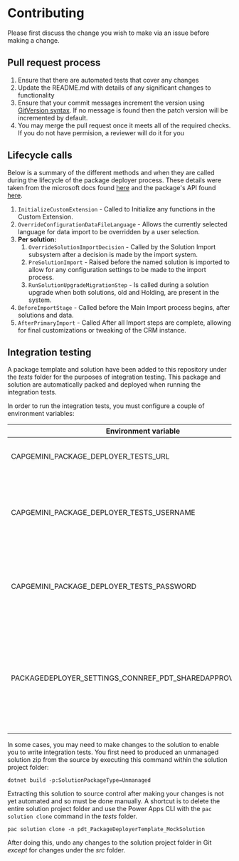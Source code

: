 # Contributing

Please first discuss the change you wish to make via an issue before making a change. 

## Pull request process

1. Ensure that there are automated tests that cover any changes 
1. Update the README.md with details of any significant changes to functionality
1. Ensure that your commit messages increment the version using [GitVersion syntax](https://gitversion.readthedocs.io/en/latest/input/docs/more-info/version-increments/). If no message is found then the patch version will be incremented by default.
1. You may merge the pull request once it meets all of the required checks. If you do not have permision, a reviewer will do it for you

## Lifecycle calls

Below is a summary of the different methods and when they are called during the lifecycle of the package deployer process. These details were taken from the microsoft docs found [here](https://docs.microsoft.com/en-us/power-platform/alm/package-deployer-tool#step-5-define-custom-code-for-your-package) and the package's API found [here](https://docs.microsoft.com/en-us/dotnet/api/microsoft.xrm.tooling.packagedeployment.crmpackageextentionbase.importextension?view=dataverse-sdk-latest).

1. `InitializeCustomExtension` - Called to Initialize any functions in the Custom Extension.
1. `OverrideConfigurationDataFileLanguage` - Allows the currently selected language for data import to be overridden by a user selection.
1. **Per solution:**
    1. `OverrideSolutionImportDecision` - Called by the Solution Import subsystem after a decision is made by the import system.
    1. `PreSolutionImport` - Raised before the named solution is imported to allow for any configuration settings to be made to the import process.
    1. `RunSolutionUpgradeMigrationStep` - Is called during a solution upgrade when both solutions, old and Holding, are present in the system.
1. `BeforeImportStage` - Called before the Main Import process begins, after solutions and data.
1. `AfterPrimaryImport` - Called After all Import steps are complete, allowing for final customizations or tweaking of the CRM instance.

## Integration testing

A package template and solution have been added to this repository under the *tests* folder for the purposes of integration testing. This package and solution are automatically packed and deployed when running the integration tests.

In order to run the integration tests, you must configure a couple of environment variables:

| Environment variable                                       | Value                                                                                                                                                      |
|------------------------------------------------------------|------------------------------------------------------------------------------------------------------------------------------------------------------------|
| CAPGEMINI_PACKAGE_DEPLOYER_TESTS_URL                       | The URL of the Dataverse environment.                                                                                                                      |
| CAPGEMINI_PACKAGE_DEPLOYER_TESTS_USERNAME                  | The username to authenticate with when connecting to the Dataverse environment.                                                                            |
| CAPGEMINI_PACKAGE_DEPLOYER_TESTS_PASSWORD                  | The password to authenticate with when connecting to the Dataverse environment.                                                                            |
| PACKAGEDEPLOYER_SETTINGS_CONNREF_PDT_SHAREDAPPROVALS_D7DCB | The connection name of an Approvals connection. See [set connection references](./README.md#Set-connection-references) for how to get the connection name. |

In some cases, you may need to make changes to the solution to enable you to write integration tests. You first need to produced an unmanaged solution zip from the source by executing this command within the solution project folder:

```shell
dotnet build -p:SolutionPackageType=Unmanaged
```

Extracting this solution to source control after making your changes is not yet automated and so must be done manually. A shortcut is to delete the entire solution project folder and use the Power Apps CLI with the `pac solution clone` command in the *tests* folder.

```shell
pac solution clone -n pdt_PackageDeployerTemplate_MockSolution
```

After doing this, undo any changes to the solution project folder in Git *except* for changes under the *src* folder.
